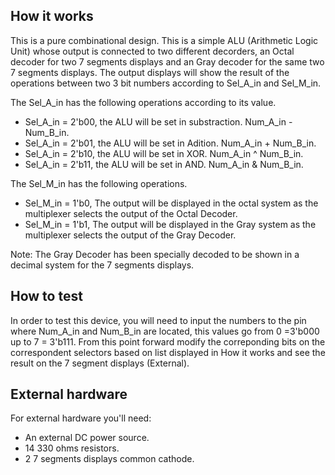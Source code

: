 <!---

This file is used to generate your project datasheet. Please fill in the information below and delete any unused
sections.

You can also include images in this folder and reference them in the markdown. Each image must be less than
512 kb in size, and the combined size of all images must be less than 1 MB.
-->

## How it works
This is a pure combinational design.
This is a simple ALU (Arithmetic Logic Unit) whose output is connected to two different decorders, an Octal decoder for two 7 segments displays and an Gray decoder for the same two 7 segments displays. The output displays will show the result of the operations between two 3 bit numbers according to Sel_A_in and Sel_M_in.

The Sel_A_in has the following operations according to its value.

- Sel_A_in = 2'b00, the ALU will be set in substraction. Num_A_in - Num_B_in.
- Sel_A_in = 2'b01, the ALU will be set in Adition. Num_A_in + Num_B_in.
- Sel_A_in = 2'b10, the ALU will be set in XOR. Num_A_in ^ Num_B_in.
- Sel_A_in = 2'b11, the ALU will be set in AND. Num_A_in & Num_B_in.

The Sel_M_in has the following operations.

- Sel_M_in = 1'b0, The output will be displayed in the octal system as the multiplexer selects the output of the Octal Decoder.
- Sel_M_in = 1'b1, The output will be displayed in the Gray system as the multiplexer selects the output of the Gray Decoder.

Note: The Gray Decoder has been specially decoded to be shown in a decimal system for the 7 segments displays.

## How to test

In order to test this device, you will need to input the numbers to the pin where Num_A_in and Num_B_in are located, this values go from 0 =3'b000 up to 7 = 3'b111. From this point forward modify the correponding bits on the correspondent selectors based on list displayed in How it works and see the result on the 7 segment displays (External).

## External hardware

For external hardware you'll need:

- An external DC power source.
- 14 330 ohms resistors.
- 2 7 segments displays common cathode.
